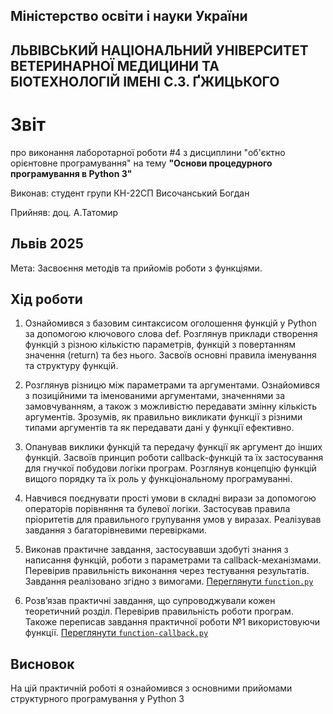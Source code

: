 ## Міністерство освіти і науки України

## ЛЬВІВСЬКИЙ НАЦІОНАЛЬНИЙ УНІВЕРСИТЕТ ВЕТЕРИНАРНОЇ МЕДИЦИНИ ТА БІОТЕХНОЛОГІЙ ІМЕНІ С.З. ҐЖИЦЬКОГО

# Звіт
про виконання лаборотарної роботи #4 з дисциплини "об'єктно орієнтовне програмування" на тему **"Основи процедурного програмування в Python 3"**

Виконав: студент групи КН-22СП Височанський Богдан

Прийняв: доц. А.Татомир

## Львів 2025

Мета: Засвоєння  методів та прийомів роботи з функціями.


## Хід роботи

1. Ознайомився з базовим синтаксисом оголошення функцій у Python за допомогою ключового слова def. 
   Розглянув приклади створення функцій з різною кількістю параметрів, функцій з повертанням значення (return) та без нього. 
   Засвоїв основні правила іменування та структуру функцій.

2. Розглянув різницю між параметрами та аргументами. Ознайомився з позиційними та іменованими аргументами, значеннями за замовчуванням, а також з можливістю передавати змінну кількість аргументів. 
   Зрозумів, як правильно викликати функції з різними типами аргументів та як передавати дані у функції ефективно.

3. Опанував виклики функцій та передачу функції як аргумент до інших функцій. 
   Засвоїв принцип роботи callback-функцій та їх застосування для гнучкої побудови логіки програм. 
   Розглянув концепцію функцій вищого порядку та їх роль у функціональному програмуванні.

4. Навчився поєднувати прості умови в складні вирази за допомогою операторів порівняння та булевої логіки. 
   Застосував правила пріоритетів для правильного групування умов у виразах. Реалізував завдання з багаторівневими перевірками.

5. Виконав практичне завдання, застосувавши здобуті знання з написання функцій, роботи з параметрами та callback-механізмами. 
   Перевірив правильність виконання через тестування результатів. Завдання реалізовано згідно з вимогами.
   [Переглянути `function.py`](./function.py)

6. Розв’язав практичні завдання, що супроводжували кожен теоретичний розділ. Перевірив правильність роботи програм. 
   Такоже переписав завдання практичної роботи №1 використовуючи функції. 
   [Переглянути `function-callback.py`](./function-callback.py)


## Висновок
На цій практичній роботі я ознайомився з основними прийомами структурного програмування у Python 3